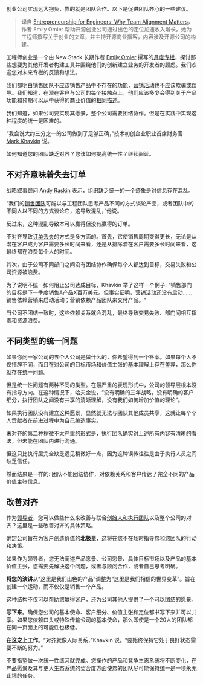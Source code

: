 <!--
title: 工程师创业：为什么团队对齐很重要？
cover: https://cdn.thenewstack.io/media/2023/01/5eceb708-entrepreneurs_emily-e1677187580851.png
-->

创业公司实现远大抱负，靠的就是团队合作。以下是促进团队齐心的一些建议。

> 译自 [Entrepreneurship for Engineers: Why Team Alignment Matters](https://thenewstack.io/entrepreneurship-for-engineers-why-team-alignment-matters/)，作者 Emily Omier 帮助开源创业公司通过出色的定位加速收入增长。她为工程师撰写关于创业的文章，并主持开源商业播客，内容涉及开源公司的构建。

工程师创业是一个由 New Stack 长期作者 [Emily Omier](https://thenewstack.io/entrepreneurship-for-engineers-level-up-your-sales-game/) 撰写的[月度专栏](https://thenewstack.io/entrepreneurship-for-engineers-level-up-your-sales-game/)，探讨那些想要为其他开发者构建工具并围绕他们的创新建立业务的开发者的顾虑。我们欢迎您对未来专栏的反馈和想法。

我们都明白销售团队不应该销售产品中不存在的[功能](https://thenewstack.io/entrepreneurship-for-engineers-avoiding-feature-bloat/)，[营销活动](https://thenewstack.io/entrepreneurship-for-engineers-do-engineers-hate-marketing/)也不应该欺骗或误导。我们知道，在潜在客户与公司的每个接触点上，他们应该多少会得到关于产品功能和预期可以从中获得的商业价值的[相同描述](https://thenewstack.io/entrepreneurship-for-engineers-how-do-you-tell-your-story/)。

我们知道，如果公司要实现其愿景，整个公司需要团结协作。但是在实践中实现这种程度的统一是困难的。

“我会说大约三分之一的公司做到了足够正确，”技术初创企业职业首席财务官 [Mark Khavkin](https://www.linkedin.com/in/markkhavkin/) 说。

如何知道您的团队缺乏对齐？您该如何提高统一性？继续阅读。

## 不对齐意味着失去订单

战略叙事顾问 [Andy Raskin](https://www.linkedin.com/in/andyraskin/) 表示，组织缺乏统一的一个迹象是对信息存在混乱。

“我们的[销售团队](https://thenewstack.io/entrepreneurship-for-engineers-do-you-need-a-salesperson/)可能以与工程团队思考产品不同的方式谈论产品，或者团队中的不同人以不同的方式谈论它，这导致混乱，”他说。

反过来，这种混乱导致本可以赢得但没有赢得的订单。

不对齐导致[订单丢失](https://thenewstack.io/entrepreneurship-for-engineers-after-a-funding-round-fails/)的方式是多方面的。首先，它使销售周期变得更长，无论是从潜在客户成为客户需要多长时间来看，还是从排除潜在客户需要多长时间来看，这最终都在浪费每个人的时间。

其次，由于公司不同部门之间没有团结协作确保每个人都达到目标，交易失败和公司资源被浪费。

为了说明不统一如何阻止公司达成目标，Khavkin 举了这样一个例子: "销售部门的目标是下一季度销售A产品X百万美元。但事实证明，营销活动还没有启动......销售依赖营销来启动活动；营销依赖产品团队来交付产品。"

当公司不团结一致时，这些依赖关系就会混乱，最终导致交易失败、部门间相互指责和资源浪费。

## 不同类型的统一问题

如果你问一家公司的五个人公司是做什么的，你希望得到一个答案。如果每个人不仅措辞不同，而且在对公司的目标市场和价值主张的基本理解上存在差异，那么你就存在统一问题。

但是统一性问题有两种不同的类型。在最严重的表现形式中，公司的领导层根本没有指导方向。在这种情况下，哈夫金说，“没有明确的三年战略，没有明确的客户细分，执行团队之间没有共享的清晰理解，没有我们如何增加价值的理论”。

如果执行团队没有建立这种愿景，显然就无法与团队其他成员共享，这就让每个个人贡献者在前进过程中为自己编造事实。

未对齐的第二种稍微不太严重的形式是，执行团队确实对上述所有内容有清晰的看法，但未能在团队内进行沟通。

但这只比执行层完全缺乏远见稍微好一点，因为这种误传往往是由于执行人员之间缺乏信任。

然而结果是一样的: 团队不能团结协作，对依赖关系和客户传达了完全不同的产品价值主张信息。

## 改善对齐

作为[领导者](https://thenewstack.io/entrepreneurship-for-engineers-how-to-grow-into-leadership/)，您可以做些什么来改善与联合[创始人和执行团队](https://thenewstack.io/entrepreneurship-for-engineers-solo-founder-or-co-founder/)以及整个公司的对齐？这里是一些改善对齐的具体策略。

确定公司旨在为客户创造价值的**北极星**，这将在您不在场时指导您和您团队的行动和决策。

如果作为领导者，您无法阐述产品愿景、公司愿景、具体目标市场以及产品的基本价值主张，您需要先解决这个问题，或者与顾问合作，或者自己思考明确。

**将您的演讲**从“这里是我们出色的产品”调整为“这里是我们相信的世界变革”。旨在创建一个运动，而不仅仅是销售一个产品。

这种结构不仅可以帮助您赢得客户，还为公司其他人提供了一个可以团结的愿景。

**写下来**。确保您公司的基本使命、客户细分、价值主张和定位都书写下来并可以共享。如果您依赖口头或特殊传输公司的基本使命，那么即使是一个20人的团队都在同一页面上的可能性也极低。

**在这之上工作**。“对齐就像人际关系，”Khavkin 说。“要始终保持它处于良好状态需要不断的努力。”

不要指望做一次统一性练习就完成。您操作的产品和竞争生态系统将不断变化，在产品愿景及其与更大生态系统的契合度方面使您的团队尽可能保持统一是一项永无止境的任务。

